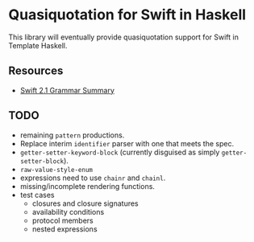 Quasiquotation for Swift in Haskell
===================================

This library will eventually provide quasiquotation support for Swift in Template Haskell.

Resources
---------

- [Swift 2.1 Grammar Summary](https://developer.apple.com/library/ios/documentation/Swift/Conceptual/Swift_Programming_Language/zzSummaryOfTheGrammar.html)


TODO
----

- remaining `pattern` productions.
- Replace interim `identifier` parser with one that meets the spec.
- `getter-setter-keyword-block` (currently disguised as simply `getter-setter-block`).
- `raw-value-style-enum`
- expressions need to use `chainr` and `chainl`.
- missing/incomplete rendering functions.
- test cases
  - closures and closure signatures
  - availability conditions
  - protocol members
  - nested expressions
